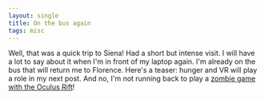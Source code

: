 ```yaml
---
layout: single
title: On the bus again
tags: misc
---
```


Well, that was a quick trip to Siena! Had a short but intense visit.  I will have a lot to say about it when I'm in front of my laptop again. I'm already on the bus that will return me to Florence. Here's a teaser: hunger and VR will play a role in my next post. And no, I'm not running back to play a [zombie game with the Oculus Rift](http://www.themarysue.com/dying-light-oculus-rift-demo/)!
